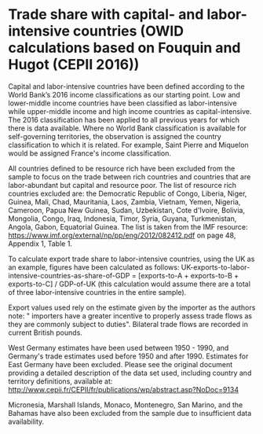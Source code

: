 # Trade share with capital- and labor-intensive countries (OWID calculations based on Fouquin and Hugot (CEPII 2016))

Capital and labor-intensive countries have been defined according to the World Bank’s 2016 income classifications as our starting point. Low and lower-middle income countries have been classified as labor-intensive while upper-middle income and high income countries as capital-intensive. The 2016 classification has been applied to all previous years for which there is data available. Where no World Bank classification is available for self-governing territories, the observation is assigned the country classification to which it is related. For example, Saint Pierre and Miquelon would be assigned France's income classification. 

All countries defined to be resource rich have been excluded from the sample to focus on the trade between rich countries and countries that are labor-abundant but capital and resource poor. The list of resource rich countries excluded are: the Democratic Republic of Congo, Liberia, Niger, Guinea, Mali, Chad, Mauritania, Laos, Zambia, Vietnam, Yemen, Nigeria, Cameroon, Papua New Guinea, Sudan, Uzbekistan, Cote d'Ivoire, Bolivia, Mongolia, Congo, Iraq, Indonesia, Timor, Syria, Guyana, Turkmenistan, Angola, Gabon, Equatorial Guinea. The list is taken from the IMF resource: https://www.imf.org/external/np/pp/eng/2012/082412.pdf on page 48, Appendix 1, Table 1. 

To calculate export trade share to labor-intensive countries, using the UK as an example, figures have been calculated as follows:
UK-exports-to-labor-intensive-countries-as-share-of-GDP = [exports-to-A + exports-to-B + exports-to-C] / GDP-of-UK (this calculation would assume there are a total of three labor-intensive countries in the entire sample). 

Export values used rely on the estimate given by the importer as the authors note: " importers have a greater incentive to properly assess trade flows as they are commonly subject to duties". Bilateral trade flows are recorded in current British pounds.

West Germany estimates have been used between 1950 - 1990, and Germany's trade estimates used before 1950 and after 1990.  Estimates for East Germany have been excluded. Please see the original document providing a detailed description of the data set used, including country and territory definitions, available at: http://www.cepii.fr/CEPII/fr/publications/wp/abstract.asp?NoDoc=9134

Micronesia, Marshall Islands, Monaco, Montenegro, San Marino, and the Bahamas have also been excluded from the sample due to insufficient data availability.  